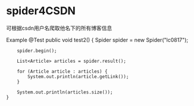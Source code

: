 # spider4CSDN
可根据csdn用户名爬取他名下的所有博客信息

Example
  @Test
	public void test2() {
		Spider spider = new Spider("lc0817");

		spider.begin();

		List<Article> articles = spider.result();

		for (Article article : articles) {
			System.out.println(article.getLink());
		}

		System.out.println(articles.size());
	}
